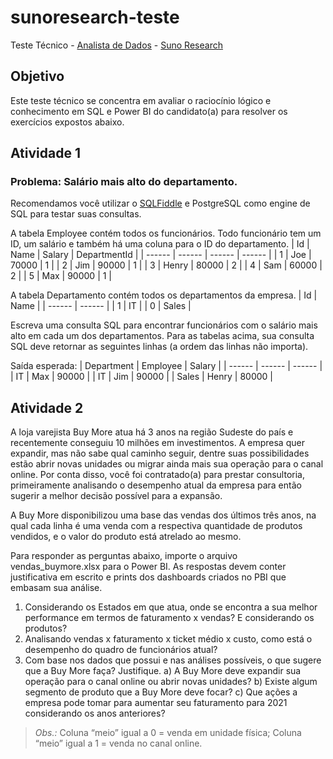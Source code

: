 # sunoresearch-teste
Teste Técnico - [Analista de Dados](https://jobs.solides.com/sunoresearch/vaga/56728) - [Suno Research](https://www.suno.com.br/)

## Objetivo
Este teste técnico se concentra em avaliar o raciocínio lógico e conhecimento em SQL e Power BI do candidato(a) para resolver os exercícios expostos abaixo.

## Atividade 1
### Problema: Salário mais alto do departamento.

Recomendamos você utilizar o [SQLFiddle](http://sqlfiddle.com) e PostgreSQL como engine de SQL para testar suas consultas.

A tabela Employee contém todos os funcionários. Todo funcionário tem um ID, um salário e também há uma coluna para o ID do departamento.
| Id | Name | Salary | DepartmentId |
| ------ | ------ | ------ | ------ |
| 1 | Joe | 70000 | 1 |
| 2 | Jim | 90000 | 1 |
| 3 | Henry | 80000 | 2 |
| 4 | Sam | 60000 | 2 |
| 5 | Max | 90000 | 1 |

A tabela Departamento contém todos os departamentos da empresa.
| Id | Name |
| ------ | ------ |
| 1 | IT |
| 0 | Sales |

Escreva uma consulta SQL para encontrar funcionários com o salário mais alto em cada um dos departamentos. Para as tabelas acima, sua consulta SQL deve retornar as seguintes linhas (a ordem das linhas não importa).

Saída esperada:
| Department | Employee | Salary |
| ------ | ------ | ------ |
| IT | Max | 90000 |
| IT | Jim | 90000 |
| Sales | Henry | 80000 |


## Atividade 2

A loja varejista Buy More atua há 3 anos na região Sudeste do país e recentemente conseguiu 10 milhões em investimentos. A empresa quer expandir, mas não sabe qual caminho seguir, dentre suas possibilidades estão abrir novas unidades ou migrar ainda mais sua operação para o canal online. Por conta disso, você foi contratado(a) para prestar consultoria, primeiramente analisando o desempenho atual da empresa para então sugerir a melhor decisão possível para a expansão.

A Buy More disponibilizou uma base das vendas dos últimos três anos, na qual cada linha é uma venda com a respectiva quantidade de produtos vendidos, e o valor do produto está atrelado ao mesmo.

Para responder as perguntas abaixo, importe o arquivo vendas_buymore.xlsx para o Power BI. As respostas devem conter justificativa em escrito e prints dos dashboards criados no PBI que embasam sua análise.


1. Considerando os Estados em que atua, onde se encontra a sua melhor performance em termos de faturamento x vendas? E considerando os produtos?
2. Analisando vendas x faturamento x ticket médio x custo, como está o desempenho do quadro de funcionários atual?
3. Com base nos dados que possui e nas análises possíveis, o que sugere que a Buy More faça? Justifique.
	a) A Buy More deve expandir sua operação para o canal online ou abrir novas unidades?
	b) Existe algum segmento de produto que a Buy More deve focar?
	c) Que ações a empresa pode tomar para aumentar seu faturamento para 2021 considerando os anos anteriores?

> *Obs.:*
> Coluna “meio” igual a 0 = venda em unidade física;
> Coluna “meio” igual a 1 = venda no canal online.